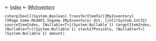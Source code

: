 ← [Index](Api-Index) ← [IMyInventory](VRage.Game.ModAPI.Ingame.IMyInventory)

```csharp[bool](System.Boolean) TransferItemTo([IMyInventory](VRage.Game.ModAPI.Ingame.IMyInventory) dst, [int](System.Int32) sourceItemIndex, [Nullable<T>](System.Nullable`1) targetItemIndex, [Nullable<T>](System.Nullable`1) stackIfPossible, [Nullable<T>](System.Nullable`1) amount)```